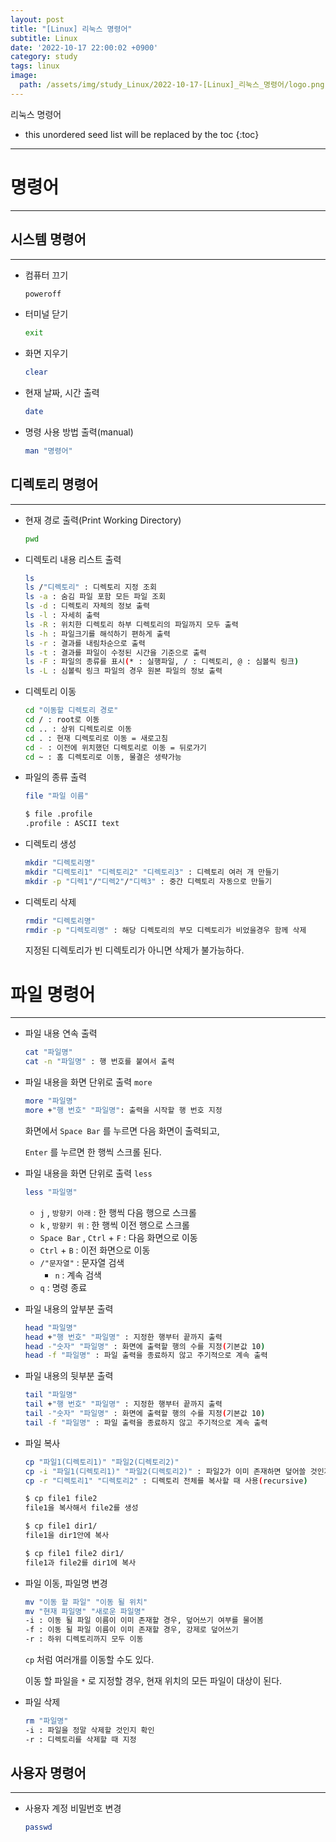 ```yaml
---
layout: post
title: "[Linux] 리눅스 명령어"
subtitle: Linux
date: '2022-10-17 22:00:02 +0900'
category: study
tags: linux
image:
  path: /assets/img/study_Linux/2022-10-17-[Linux]_리눅스_명령어/logo.png
---
```


리눅스 명령어

<!--more-->

* this unordered seed list will be replaced by the toc
{:toc}

<hr/>

# 명령어

---

## 시스템 명령어

---

- 컴퓨터 끄기
    
    ```bash
    poweroff
    ```
    
- 터미널 닫기
    
    ```bash
    exit
    ```
    
- 화면 지우기
    
    ```bash
    clear
    ```
    
- 현재 날짜, 시간 출력
    
    ```bash
    date
    ```
    
- 명령 사용 방법 출력(manual)
    
    ```bash
    man "명령어"
    ```
    

## 디렉토리 명령어

---

- 현재 경로 출력(Print Working Directory)
    
    ```bash
    pwd
    ```
    
- 디렉토리 내용 리스트 출력
    
    ```bash
    ls
    ls /"디렉토리" : 디렉토리 지정 조회
    ls -a : 숨김 파일 포함 모든 파일 조회
    ls -d : 디렉토리 자체의 정보 출력
    ls -l : 자세히 출력
    ls -R : 위치한 디렉토리 하부 디렉토리의 파일까지 모두 출력
    ls -h : 파일크기를 해석하기 편하게 출력
    ls -r : 결과를 내림차순으로 출력
    ls -t : 결과를 파일이 수정된 시간을 기준으로 출력
    ls -F : 파일의 종류를 표시(* : 실행파일, / : 디렉토리, @ : 심볼릭 링크)
    ls -L : 심볼릭 링크 파일의 경우 원본 파일의 정보 출력
    ```
    
- 디렉토리 이동
    
    ```bash
    cd "이동할 디렉토리 경로"
    cd / : root로 이동
    cd .. : 상위 디렉토리로 이동
    cd . : 현재 디렉토리로 이동 = 새로고침
    cd - : 이전에 위치했던 디렉토리로 이동 = 뒤로가기
    cd ~ : 홈 디렉토리로 이동, 물결은 생략가능
    ```
    
- 파일의 종류 출력
    
    ```bash
    file "파일 이름"
    
    $ file .profile
    .profile : ASCII text
    ```
    
- 디렉토리 생성
    
    ```bash
    mkdir "디렉토리명"
    mkdir "디렉토리1" "디렉토리2" "디렉토리3" : 디렉토리 여러 개 만들기
    mkdir -p "디렉1"/"디렉2"/"디렉3" : 중간 디렉토리 자동으로 만들기
    ```
    
- 디렉토리 삭제
    
    ```bash
    rmdir "디렉토리명"
    rmdir -p "디렉토리명" : 해당 디렉토리의 부모 디렉토리가 비었을경우 함께 삭제
    ```
    
    지정된 디렉토리가 빈 디렉토리가 아니면 삭제가 불가능하다.
    

# 파일 명령어

---

- 파일 내용 연속 출력
    
    ```bash
    cat "파일명"
    cat -n "파일명" : 행 번호를 붙여서 출력
    ```
    
- 파일 내용을 화면 단위로 출력 `more`
    
    ```bash
    more "파일명"
    more +"행 번호" "파일명": 출력을 시작할 행 번호 지정
    ```
    
    화면에서 `Space Bar` 를 누르면 다음 화면이 출력되고,
    
    `Enter` 를 누르면 한 행씩 스크롤 된다.
    
- 파일 내용을 화면 단위로 출력 `less`
    
    ```bash
    less "파일명"
    ```
    
    - `j` , `방향키 아래` : 한 행씩 다음 행으로 스크롤
    - `k` , `방향키 위` : 한 행씩 이전 행으로 스크롤
    - `Space Bar` , `Ctrl` + `F` : 다음 화면으로 이동
    - `Ctrl` + `B` : 이전 화면으로 이동
    - `/"문자열"` : 문자열 검색
        - `n` : 계속 검색
    - `q` : 명령 종료
- 파일 내용의 앞부분 출력
    
    ```bash
    head "파일명"
    head +"행 번호" "파일명" : 지정한 행부터 끝까지 출력
    head -"숫자" "파일명" : 화면에 출력할 행의 수를 지정(기본값 10)
    head -f "파일명" : 파일 출력을 종료하지 않고 주기적으로 계속 출력
    ```
    
- 파일 내용의 뒷부분 출력
    
    ```bash
    tail "파일명"
    tail +"행 번호" "파일명" : 지정한 행부터 끝까지 출력
    tail -"숫자" "파일명" : 화면에 출력할 행의 수를 지정(기본값 10)
    tail -f "파일명" : 파일 출력을 종료하지 않고 주기적으로 계속 출력
    ```
- 파일 복사
    
    ```bash
    cp "파일1(디렉토리1)" "파일2(디렉토리2)"
    cp -i "파일1(디렉토리1)" "파일2(디렉토리2)" : 파일2가 이미 존재하면 덮어쓸 것인지 물어봄
    cp -r "디렉토리1" "디렉토리2" : 디렉토리 전체를 복사할 때 사용(recursive)
    
    $ cp file1 file2
    file1을 복사해서 file2를 생성
    
    $ cp file1 dir1/
    file1을 dir1안에 복사
    
    $ cp file1 file2 dir1/
    file1과 file2를 dir1에 복사
    ```
    
- 파일 이동, 파일명 변경
    
    ```bash
    mv "이동 할 파일" "이동 될 위치"
    mv "현재 파일명" "새로운 파일명"
    -i : 이동 될 파일 이름이 이미 존재할 경우, 덮어쓰기 여부를 물어봄
    -f : 이동 될 파일 이름이 이미 존재할 경우, 강제로 덮어쓰기
    -r : 하위 디렉토리까지 모두 이동
    ```
    
    `cp` 처럼 여러개를 이동할 수도 있다.
    
    이동 할 파일을 `*` 로 지정할 경우, 현재 위치의 모든 파일이 대상이 된다.
    
- 파일 삭제
    
    ```bash
    rm "파일명"
    -i : 파일을 정말 삭제할 것인지 확인
    -r : 디렉토리를 삭제할 때 지정
    ```

## 사용자 명령어

---

- 사용자 계정 비밀번호 변경

    ```bash
    passwd
    ```